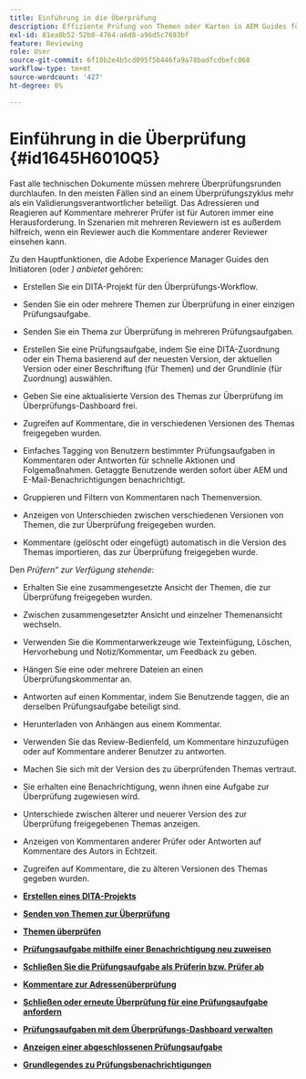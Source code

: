 ```yaml
---
title: Einführung in die Überprüfung
description: Effiziente Prüfung von Themen oder Karten in AEM Guides für eine reibungslose Inhaltsbewertung. Kenntnis der Funktionen für Autoren und Prüfer in AEM Guides.
exl-id: 81ea0b52-52b0-4764-a6d8-a96d5c7693bf
feature: Reviewing
role: User
source-git-commit: 6f18b2e4b5cd095f5b446fa9a78badfcdbefc068
workflow-type: tm+mt
source-wordcount: '427'
ht-degree: 0%

---
```


# Einführung in die Überprüfung {#id1645H6010Q5}

Fast alle technischen Dokumente müssen mehrere Überprüfungsrunden durchlaufen. In den meisten Fällen sind an einem Überprüfungszyklus mehr als ein Validierungsverantwortlicher beteiligt. Das Adressieren und Reagieren auf Kommentare mehrerer Prüfer ist für Autoren immer eine Herausforderung. In Szenarien mit mehreren Reviewern ist es außerdem hilfreich, wenn ein Reviewer auch die Kommentare anderer Reviewer einsehen kann.

Zu den Hauptfunktionen, die Adobe Experience Manager Guides den Initiatoren (oder *) anbietet* gehören:

- Erstellen Sie ein DITA-Projekt für den Überprüfungs-Workflow.
- Senden Sie ein oder mehrere Themen zur Überprüfung in einer einzigen Prüfungsaufgabe.

- Senden Sie ein Thema zur Überprüfung in mehreren Prüfungsaufgaben.

- Erstellen Sie eine Prüfungsaufgabe, indem Sie eine DITA-Zuordnung oder ein Thema basierend auf der neuesten Version, der aktuellen Version oder einer Beschriftung \(für Themen\) und der Grundlinie \(für Zuordnung\) auswählen.

- Geben Sie eine aktualisierte Version des Themas zur Überprüfung im Überprüfungs-Dashboard frei.

- Zugreifen auf Kommentare, die in verschiedenen Versionen des Themas freigegeben wurden.
- Einfaches Tagging von Benutzern bestimmter Prüfungsaufgaben in Kommentaren oder Antworten für schnelle Aktionen und Folgemaßnahmen. Getaggte Benutzende werden sofort über AEM und E-Mail-Benachrichtigungen benachrichtigt.
- Gruppieren und Filtern von Kommentaren nach Themenversion.

- Anzeigen von Unterschieden zwischen verschiedenen Versionen von Themen, die zur Überprüfung freigegeben wurden.

- Kommentare (gelöscht oder eingefügt\) automatisch in die Version des Themas importieren, das zur Überprüfung freigegeben wurde.


Den *Prüfern“ zur Verfügung stehende*:

- Erhalten Sie eine zusammengesetzte Ansicht der Themen, die zur Überprüfung freigegeben wurden.
- Zwischen zusammengesetzter Ansicht und einzelner Themenansicht wechseln.
- Verwenden Sie die Kommentarwerkzeuge wie Texteinfügung, Löschen, Hervorhebung und Notiz/Kommentar, um Feedback zu geben.
- Hängen Sie eine oder mehrere Dateien an einen Überprüfungskommentar an.
- Antworten auf einen Kommentar, indem Sie Benutzende taggen, die an derselben Prüfungsaufgabe beteiligt sind.
- Herunterladen von Anhängen aus einem Kommentar.
- Verwenden Sie das Review-Bedienfeld, um Kommentare hinzuzufügen oder auf Kommentare anderer Benutzer zu antworten.
- Machen Sie sich mit der Version des zu überprüfenden Themas vertraut.
- Sie erhalten eine Benachrichtigung, wenn ihnen eine Aufgabe zur Überprüfung zugewiesen wird.
- Unterschiede zwischen älterer und neuerer Version des zur Überprüfung freigegebenen Themas anzeigen.
- Anzeigen von Kommentaren anderer Prüfer oder Antworten auf Kommentare des Autors in Echtzeit.
- Zugreifen auf Kommentare, die zu älteren Versionen des Themas gegeben wurden.


- **[Erstellen eines DITA-Projekts](authoring-create-dita-project.md)**

- **[Senden von Themen zur Überprüfung](review-send-topics-for-review.md)**

- **[Themen überprüfen](review-topics.md)**

- **[Prüfungsaufgabe mithilfe einer Benachrichtigung neu zuweisen](reassign-review-using-notification.md)**

- **[Schließen Sie die Prüfungsaufgabe als Prüferin bzw. Prüfer ab](review-complete-review-tasks.md)**

- **[Kommentare zur Adressenüberprüfung](review-address-review-comments.md)**

- **[Schließen oder erneute Überprüfung für eine Prüfungsaufgabe anfordern](review-close-review-task.md)**

- **[Prüfungsaufgaben mit dem Überprüfungs-Dashboard verwalten](review-manage-tasks-review-dashboard.md)**

- **[Anzeigen einer abgeschlossenen Prüfungsaufgabe](review-view-completed-task.md)**

- **[Grundlegendes zu Prüfungsbenachrichtigungen](review-understanding-review-notifications.md)**
